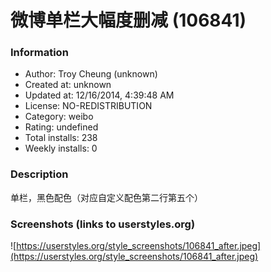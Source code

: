 # 微博单栏大幅度删减 (106841)

### Information
- Author: Troy Cheung (unknown)
- Created at: unknown
- Updated at: 12/16/2014, 4:39:48 AM
- License: NO-REDISTRIBUTION
- Category: weibo
- Rating: undefined
- Total installs: 238
- Weekly installs: 0


### Description
单栏，黑色配色（对应自定义配色第二行第五个）


### Screenshots (links to userstyles.org)
![https://userstyles.org/style_screenshots/106841_after.jpeg](https://userstyles.org/style_screenshots/106841_after.jpeg)


